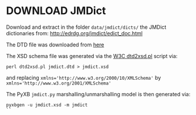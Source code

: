 # DOWNLOAD JMDict
Download and extract in the folder ```data/jmdict/dicts/``` the JMDict dictionaries from:
http://edrdg.org/jmdict/edict_doc.html

The DTD file was downloaded from [here](http://edrdg.org/jmdict/jmdict_dtd_h.html)

The XSD schema file was generated via the [W3C dtd2xsd.pl](https://www.w3.org/2000/04/schema_hack/) script via:
```
perl dtd2xsd.pl jmdict.dtd > jmdict.xsd
```
and replacing `xmlns='http://www.w3.org/2000/10/XMLSchema'` by `xmlns='http://www.w3.org/2001/XMLSchema'`

The PyXB `jmdict.py` marshalling/unmarshalling model is then generated via:
```
pyxbgen -u jmdict.xsd -m jmdict
``
